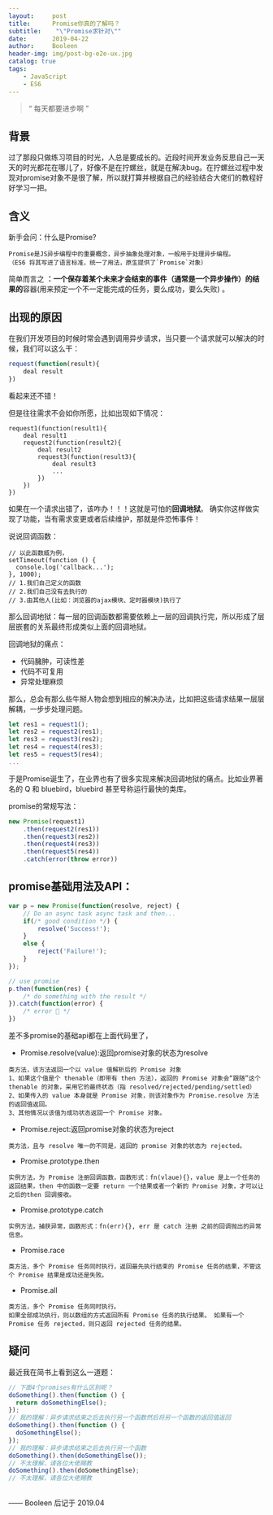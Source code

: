 ```yaml
---
layout:     post
title:      Promise你真的了解吗？
subtitle:    "\"Promise求针对\""
date:       2019-04-22
author:     Booleen
header-img: img/post-bg-e2e-ux.jpg
catalog: true
tags:
    - JavaScript
    - ES6
---
```


> “ 每天都要进步啊 ”


## 背景

过了那段只做练习项目的时光，人总是要成长的。近段时间开发业务反思自己一天天的时光都花在哪儿了，好像不是在拧螺丝，就是在解决bug。在拧螺丝过程中发现对promise对象不是很了解，所以就打算并根据自己的经验结合大佬们的教程好好学习一把。

## 含义

新手会问：什么是Promise?

```
Promise是JS异步编程中的重要概念，异步抽象处理对象，一般用于处理异步编程。
（ES6 将其写进了语言标准，统一了用法，原生提供了`Promise`对象）

```

 简单而言之 **：一个保存着某个未来才会结束的事件（通常是一个异步操作）的结果的**容器(用来预定一个不一定能完成的任务，要么成功，要么失败) 。

## 出现的原因

在我们开发项目的时候时常会遇到调用异步请求，当只要一个请求就可以解决的时候，我们可以这么干：
```javascript
request(function(result){
    deal result
})
```

看起来还不错！

但是往往需求不会如你所愿，比如出现如下情况：
```
request1(function(result1){
    deal result1
    request2(function(result2){
        deal result2
        request3(function(result3){
            deal result3
            ...
        })
    })
})
```
如果在一个请求出错了，该咋办！！！这就是可怕的**回调地狱**。
确实你这样做实现了功能，当有需求变更或者后续维护，那就是件恐怖事件！

说说回调函数：
```
// 以此函数威为例，
setTimeout(function () {
  console.log('callback...');
}, 1000);
// 1.我们自己定义的函数
// 2.我们自己没有去执行的
// 3.由其他人(比如：浏览器的ajax模块、定时器模块)执行了
```

那么回调地狱：每一层的回调函数都需要依赖上一层的回调执行完，所以形成了层层嵌套的关系最终形成类似上面的回调地狱。

回调地狱的痛点：
- 代码臃肿，可读性差
- 代码不可复用
- 异常处理麻烦

那么，总会有那么些牛掰人物会想到相应的解决办法，比如把这些请求结果一层层解耦，一步步处理问题。
```javascript
let res1 = request1();
let res2 = request2(res1); 
let res3 = request3(res2); 
let res4 = request4(res3); 
let res5 = request5(res4); 
...
```

于是Promise诞生了，在业界也有了很多实现来解决回调地狱的痛点。比如业界著名的 Q 和 bluebird，bluebird 甚至号称运行最快的类库。

promise的常规写法：
```JavaScript
new Promise(request1)
    .then(request2(res1))
    .then(request3(res2))
    .then(request4(res3))
    .then(request5(res4))
    .catch(error(throw error))
```

## promise基础用法及API：
```JavaScript
var p = new Promise(function(resolve, reject) {
	// Do an async task async task and then...
	if(/* good condition */) {
		resolve('Success!');
	}
	else {
		reject('Failure!');
	}
});

// use promise
p.then(function(res) { 
	/* do something with the result */
}).catch(function(error) {
	/* error 🙁 */
})
```

差不多promise的基础api都在上面代码里了， 

- Promise.resolve(value):返回promise对象的状态为resolve
```
类方法，该方法返回一个以 value 值解析后的 Promise 对象
1、如果这个值是个 thenable（即带有 then 方法），返回的 Promise 对象会“跟随”这个 thenable 的对象，采用它的最终状态（指 resolved/rejected/pending/settled）
2、如果传入的 value 本身就是 Promise 对象，则该对象作为 Promise.resolve 方法的返回值返回。
3、其他情况以该值为成功状态返回一个 Promise 对象。
```

- Promise.reject:返回promise对象的状态为reject
```
类方法，且与 resolve 唯一的不同是，返回的 promise 对象的状态为 rejected。
```

- Promise.prototype.then 
```
实例方法，为 Promise 注册回调函数，函数形式：fn(vlaue){}，value 是上一个任务的返回结果，then 中的函数一定要 return 一个结果或者一个新的 Promise 对象，才可以让之后的then 回调接收。
```

- Promise.prototype.catch
```
实例方法，捕获异常，函数形式：fn(err){}, err 是 catch 注册 之前的回调抛出的异常信息。
```

- Promise.race
```
类方法，多个 Promise 任务同时执行，返回最先执行结束的 Promise 任务的结果，不管这个 Promise 结果是成功还是失败。
```

- Promise.all
```
类方法，多个 Promise 任务同时执行。
如果全部成功执行，则以数组的方式返回所有 Promise 任务的执行结果。 如果有一个 Promise 任务 rejected，则只返回 rejected 任务的结果。
```

## 疑问
最近我在简书上看到这么一道题：
```JavaScript
// 下面4个promises有什么区别呢？
doSomething().then(function () {
  return doSomethingElse();
});
// 我的理解：异步请求结束之后去执行另一个函数然后将另一个函数的返回值返回
doSomething().then(function () {
  doSomethingElse();
});
// 我的理解：异步请求结束之后去执行另一个函数
doSomething().then(doSomethingElse());
// 不太理解，请各位大佬赐教
doSomething().then(doSomethingElse);
// 不太理解，请各位大佬赐教
```

##

—— Booleen 后记于 2019.04